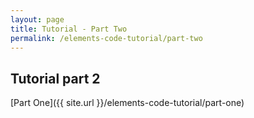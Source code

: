 ```yaml
---
layout: page
title: Tutorial - Part Two
permalink: /elements-code-tutorial/part-two
---
```


## Tutorial part 2

[Part One]({{ site.url }}/elements-code-tutorial/part-one)
